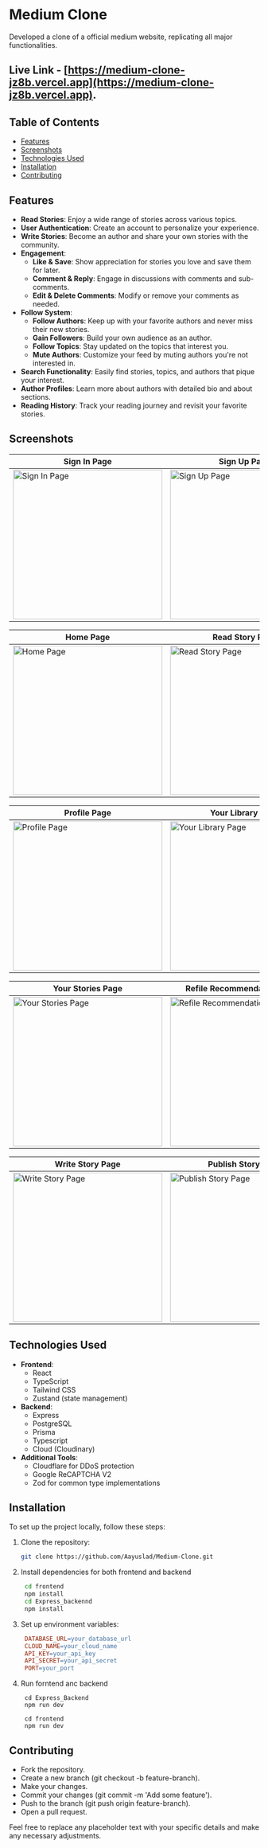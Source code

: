 # Medium Clone

Developed a clone of a official medium website, replicating all major functionalities. 
## Live Link - [https://medium-clone-jz8b.vercel.app](https://medium-clone-jz8b.vercel.app).

## Table of Contents
- [Features](#features)
- [Screenshots](#screenshots)
- [Technologies Used](#TechnologiesUsed)
- [Installation](#installation)
- [Contributing](#contributing)

## Features
- **Read Stories**: Enjoy a wide range of stories across various topics.
- **User Authentication**: Create an account to personalize your experience.
- **Write Stories**: Become an author and share your own stories with the community.
- **Engagement**:
  - **Like & Save**: Show appreciation for stories you love and save them for later.
  - **Comment & Reply**: Engage in discussions with comments and sub-comments.
  - **Edit & Delete Comments**: Modify or remove your comments as needed.
- **Follow System**:
  - **Follow Authors**: Keep up with your favorite authors and never miss their new stories.
  - **Gain Followers**: Build your own audience as an author.
  - **Follow Topics**: Stay updated on the topics that interest you.
  - **Mute Authors**: Customize your feed by muting authors you're not interested in.
- **Search Functionality**: Easily find stories, topics, and authors that pique your interest.
- **Author Profiles**: Learn more about authors with detailed bio and about sections.
- **Reading History**: Track your reading journey and revisit your favorite stories.

## Screenshots

| Sign In Page                      | Sign Up Page                       |
|-----------------------------------|------------------------------------|
| <img src="https://github.com/user-attachments/assets/9a8be0b2-9b10-41bb-983d-75c685062436" alt="Sign In Page" width="300"> | <img src="https://github.com/user-attachments/assets/7b4d8d5c-3987-491f-8fef-e4eab90e9e48" alt="Sign Up Page" width="300"> |

| Home Page                         | Read Story Page                    |
|-----------------------------------|------------------------------------|
| <img src="https://github.com/user-attachments/assets/bc86ae58-7671-46d0-a7c6-4de3ea0df35c" alt="Home Page" width="300"> | <img src="https://github.com/user-attachments/assets/f1f04170-6bc5-446e-8092-6dd15fef3124" alt="Read Story Page" width="300"> |

| Profile Page                      | Your Library Page                  |
|-----------------------------------|------------------------------------|
| <img src="https://github.com/user-attachments/assets/54846d70-1a64-4723-838a-31b01c09906a" alt="Profile Page" width="300"> | <img src="https://github.com/user-attachments/assets/888e3f7c-c6af-4143-82c5-60b013ea0f98" alt="Your Library Page" width="300"> |

| Your Stories Page                 | Refile Recommendations Page        |
|-----------------------------------|------------------------------------|
| <img src="https://github.com/user-attachments/assets/e8b3f1e3-538b-4aa3-8e64-3ad87da03057" alt="Your Stories Page" width="300"> | <img src="https://github.com/user-attachments/assets/b7ce23e0-6ffe-4579-afb7-7d5ccfd0f824" alt="Refile Recommendations Page" width="300"> |

| Write Story Page                  | Publish Story Page                 |
|-----------------------------------|------------------------------------|
| <img src="https://github.com/user-attachments/assets/c4ecafe3-88b5-4cca-8814-12aa7590059a" alt="Write Story Page" width="300"> | <img src="https://github.com/user-attachments/assets/1f3b9ae3-c8b5-4fe5-bdb7-c430eea691f3" alt="Publish Story Page" width="300"> |

## Technologies Used

- **Frontend**:
  - React
  - TypeScript
  - Tailwind CSS
  - Zustand (state management)
- **Backend**:
  - Express
  - PostgreSQL
  - Prisma
  - Typescript
  - Cloud (Cloudinary)
- **Additional Tools**:
  - Cloudflare for DDoS protection
  - Google ReCAPTCHA V2
  - Zod for common type implementations

## Installation

To set up the project locally, follow these steps:

1. Clone the repository:
   ```bash
   git clone https://github.com/Aayuslad/Medium-Clone.git
   ```

2. Install dependencies for both frontend and backend
   ```bash
    cd frontend
    npm install
    cd Express_backennd
    npm install
   ```

3. Set up environment variables:
   ```makefile
    DATABASE_URL=your_database_url
    CLOUD_NAME=your_cloud_name
    API_KEY=your_api_key
    API_SECRET=your_api_secret
    PORT=your_port
   ```
   
4. Run forntend anc backend
   ```
    cd Express_Backend
    npm run dev

    cd frontend
    npm run dev
   ```

## Contributing

- Fork the repository.
- Create a new branch (git checkout -b feature-branch).
- Make your changes.
- Commit your changes (git commit -m 'Add some feature').
- Push to the branch (git push origin feature-branch).
- Open a pull request.

Feel free to replace any placeholder text with your specific details and make any necessary adjustments.










